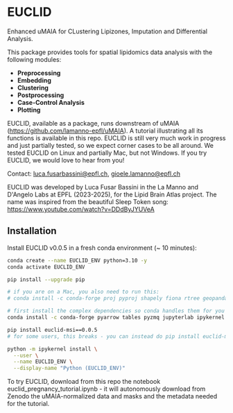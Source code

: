 # EUCLID

Enhanced uMAIA for CLustering Lipizones, Imputation and Differential Analysis.

This package provides tools for spatial lipidomics data analysis with the following modules:

- **Preprocessing**
- **Embedding**
- **Clustering**
- **Postprocessing**
- **Case-Control Analysis**
- **Plotting**

EUCLID, available as a package, runs downstream of uMAIA (https://github.com/lamanno-epfl/uMAIA). A tutorial illustrating all its functions is available in this repo. EUCLID is still very much work in progress and just partially tested, so we expect corner cases to be all around. We tested EUCLID on Linux and partially Mac, but not Windows. If you try EUCLID, we would love to hear from you!

Contact: luca.fusarbassini@epfl.ch, gioele.lamanno@epfl.ch

EUCLID was developed by Luca Fusar Bassini in the La Manno and D'Angelo Labs at EPFL (2023-2025), for the Lipid Brain Atlas project. The name was inspired from the beautiful Sleep Token song: https://www.youtube.com/watch?v=DDdByJYUVeA

## Installation

Install EUCLID v0.0.5 in a fresh conda environment (~ 10 minutes):

```bash
conda create --name EUCLID_ENV python=3.10 -y
conda activate EUCLID_ENV

pip install --upgrade pip

# if you are on a Mac, you also need to run this:
# conda install -c conda-forge proj pyproj shapely fiona rtree geopandas -y

# first install the complex dependencies so conda handles them for you
conda install -c conda-forge pyarrow tables pyzmq jupyterlab ipykernel -y

pip install euclid-msi==0.0.5
# for some users, this breaks - you can instead do pip install euclid-msi==0.0.5 and then conda install -c conda-forge pyzmq jupyterlab ipykernel

python -m ipykernel install \
  --user \
  --name EUCLID_ENV \
  --display-name "Python (EUCLID_ENV)"
```
To try EUCLID, download from this repo the notebook euclid_pregnancy_tutorial.ipynb - it will autonomously download from Zenodo the uMAIA-normalized data and masks and the metadata needed for the tutorial.
